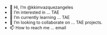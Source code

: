 - 👋 Hi, I’m @kkimvazquezangeles
- 👀 I’m interested in ... TAE
- 🌱 I’m currently learning ... TAE
- 💞️ I’m looking to collaborate on ... TAE projects.
- 📫 How to reach me ... email

<!---
kkimvazquezangeles/kkimvazquezangeles is a ✨ special ✨ repository because its `README.md` (this file) appears on your GitHub profile.
You can click the Preview link to take a look at your changes.
--->
